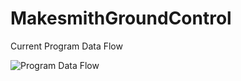 MakesmithGroundControl
======================


Current Program Data Flow

![Program Data Flow](/Documentation/GroundControlDataFlow.png)